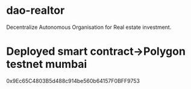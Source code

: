 # dao-realtor
Decentralize Autonomous Organisation for Real estate investment. 

# Deployed smart contract->Polygon testnet mumbai
0x9Ec65C4803B5d488c914be560b64157F0BFF9753
